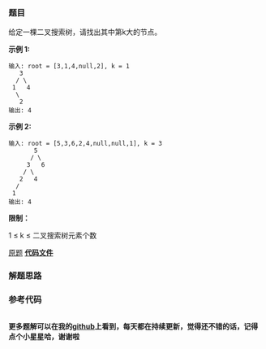 ### 题目
给定一棵二叉搜索树，请找出其中第k大的节点。



**示例 1:**

    
    
    输入: root = [3,1,4,null,2], k = 1
       3
      / \
     1   4
      \
       2
    输出: 4

**示例 2:**

    
    
    输入: root = [5,3,6,2,4,null,null,1], k = 3
           5
          / \
         3   6
        / \
       2   4
      /
     1
    输出: 4



**限制：**

1 ≤ k ≤ 二叉搜索树元素个数

[原题](https://leetcode-cn.com/problems/er-cha-sou-suo-shu-de-di-kda-jie-dian-lcof/)    **[代码文件]()**


### 解题思路




### 参考代码

```go


```




**更多题解可以在我的[github](https://github.com/LZH139/leetcode_Go)上看到，每天都在持续更新，觉得还不错的话，记得点个小星星哈，谢谢啦**
